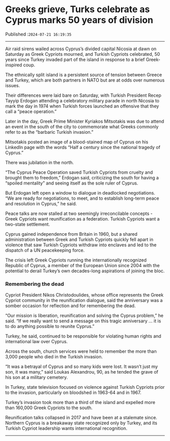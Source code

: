 # Greeks grieve, Turks celebrate as Cyprus marks 50 years of division

Published :`2024-07-21 16:19:35`

---

Air raid sirens wailed across Cyprus’s divided capital Nicosia at dawn on Saturday as Greek Cypriots mourned, and Turkish Cypriots celebrated, 50 years since Turkey invaded part of the island in response to a brief Greek-inspired coup.

The ethnically split island is a persistent source of tension between Greece and Turkey, which are both partners in NATO but are at odds over numerous issues.

Their differences were laid bare on Saturday, with Turkish President Recep Tayyip Erdogan attending a celebratory military parade in north Nicosia to mark the day in 1974 when Turkish forces launched an offensive that they call a “peace operation.”

Later in the day, Greek Prime Minister Kyriakos Mitsotakis was due to attend an event in the south of the city to commemorate what Greeks commonly refer to as the “barbaric Turkish invasion.”

Mitsotakis posted an image of a blood-stained map of Cyprus on his LinkedIn page with the words “Half a century since the national tragedy of Cyprus.”

There was jubilation in the north.

“The Cyprus Peace Operation saved Turkish Cypriots from cruelty and brought them to freedom,” Erdogan said, criticizing the south for having a “spoiled mentality” and seeing itself as the sole ruler of Cyprus.

But Erdogan left open a window to dialogue in deadlocked negotiations. “We are ready for negotiations, to meet, and to establish long-term peace and resolution in Cyprus,” he said.

Peace talks are now stalled at two seemingly irreconcilable concepts - Greek Cypriots want reunification as a federation. Turkish Cypriots want a two-state settlement.

Cyprus gained independence from Britain in 1960, but a shared administration between Greek and Turkish Cypriots quickly fell apart in violence that saw Turkish Cypriots withdraw into enclaves and led to the dispatch of a UN peacekeeping force.

The crisis left Greek Cypriots running the internationally recognized Republic of Cyprus, a member of the European Union since 2004 with the potential to derail Turkey’s own decades-long aspirations of joining the bloc.

### Remembering the dead

Cypriot President Nikos Christodoulides, whose office represents the Greek Cypriot community in the reunification dialogue, said the anniversary was a somber occasion for reflection and for remembering the dead.

“Our mission is liberation, reunification and solving the Cyprus problem,” he said. “If we really want to send a message on this tragic anniversary … it is to do anything possible to reunite Cyprus.”

Turkey, he said, continued to be responsible for violating human rights and international law over Cyprus.

Across the south, church services were held to remember the more than 3,000 people who died in the Turkish invasion.

“It was a betrayal of Cyprus and so many kids were lost. It wasn’t just my son, it was many,” said Loukas Alexandrou, 90, as he tended the grave of his son at a military cemetery.

In Turkey, state television focused on violence against Turkish Cypriots prior to the invasion, particularly on bloodshed in 1963-64 and in 1967.

Turkey’s invasion took more than a third of the island and expelled more than 160,000 Greek Cypriots to the south.

Reunification talks collapsed in 2017 and have been at a stalemate since. Northern Cyprus is a breakaway state recognized only by Turkey, and its Turkish Cypriot leadership wants international recognition.

---

